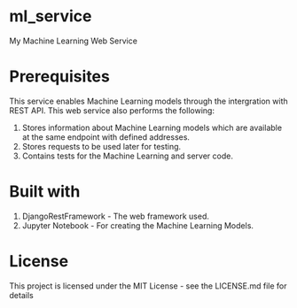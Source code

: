 # ml_service
My Machine Learning Web Service

# Prerequisites
This service enables Machine Learning models through the intergration with REST API. This web service also performs the following:
1. Stores information about Machine Learning models which are available at the same endpoint with defined addresses.
2. Stores requests to be used later for testing.
3. Contains tests for the Machine Learning and server code.

# Built with
1. DjangoRestFramework - The web framework used.
2. Jupyter Notebook - For creating the Machine Learning Models.

# License
This project is licensed under the MIT License - see the LICENSE.md file for details